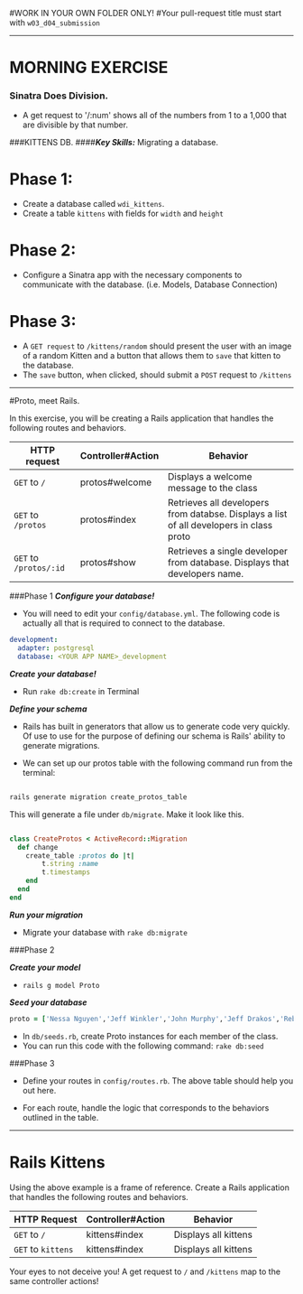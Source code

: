 #WORK IN YOUR OWN FOLDER ONLY!
#Your pull-request title must start with `w03_d04_submission`

---
# MORNING EXERCISE
### Sinatra Does Division. 

* A get request to '/:num' shows all of the numbers from 1 to a 1,000 that are divisible by that number.  


###KITTENS DB.
####***Key Skills:*** Migrating a database.  

# Phase 1: 
* Create a database called `wdi_kittens`. 
* Create a table `kittens` with fields for `width` and `height`

# Phase 2: 
* Configure a Sinatra app with the necessary components to communicate with the database.  (i.e. Models, Database Connection)

# Phase 3: 
* A `GET request` to `/kittens/random` should present the user with an image of a random Kitten and a button that allows them to `save` that kitten to the database.  
* The `save` button, when clicked, should submit a `POST` request to `/kittens` 	

---


#Proto, meet Rails.  

In this exercise, you will be creating a Rails application that handles the following routes and behaviors.  


|HTTP request|Controller#Action| Behavior |
|-----|-----|-----|
|`GET` to `/`|protos#welcome | Displays a welcome message to the class |
|`GET` to `/protos`|protos#index | Retrieves all developers from databse.  Displays a list of all developers in class proto |
|`GET` to `/protos/:id`|protos#show| Retrieves a single developer from database.  Displays that developers name. |

###Phase 1
***Configure your database!*** 

* You will need to edit your `config/database.yml`.  The following code is actually all that is required to connect to the database.
```yml
development:
  adapter: postgresql
  database: <YOUR APP NAME>_development
```

***Create your database!*** 

* Run `rake db:create` in Terminal

***Define your schema***

* Rails has built in generators that allow us to generate code very quickly.  Of use to use for the purpose of defining our schema is Rails' ability to generate migrations. 

* We can set up our protos table with the following command run from the terminal: 

```bash

rails generate migration create_protos_table 

```

This will generate a file under `db/migrate`.  Make it look like this.

```ruby 

class CreateProtos < ActiveRecord::Migration
  def change
    create_table :protos do |t|
    	t.string :name
    	t.timestamps
    end
  end
end

```
***Run your migration***

* Migrate your database with `rake db:migrate`



###Phase 2

***Create your model***	
* `rails g model Proto`


***Seed your database***
```ruby
proto = ['Nessa Nguyen','Jeff Winkler','John Murphy','Jeff Drakos','Rebecca Strong','Gardner Lonsberry' ,'Jonathan Gean','Nathaniel Tuvera','Tim Hannes','Aziz Hasanov','Chris Heuberger','Dmitry Shamis' ,'Corey Leveen','Paul Hiam','Steven Doran','Ben Karl','Kristen Tonga','Wake Lankard','Carlos Pichardo' ,'Paul Gasberra','Andrea Trapp','Heidi Williams-Foy']
```

* In `db/seeds.rb`, create Proto instances for each member of the class.  
* You can run this code with the following command: `rake db:seed`

###Phase 3

* Define your routes in `config/routes.rb`.  The above table should help you out here.

* For each route, handle the logic that corresponds to the behaviors outlined in the table.  


___


# Rails Kittens
Using the above example is a frame of reference.  Create a Rails application that handles the following routes and behaviors.  

|HTTP Request | Controller#Action | Behavior |
|-----|-----|-----|
|`GET` to `/`| kittens#index | Displays all kittens |
|`GET` to `kittens`| kittens#index | Displays all kittens |

Your eyes to not deceive you! A get request to `/` and `/kittens` map to the same controller actions!









